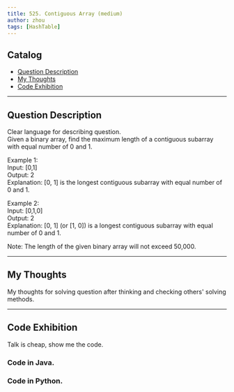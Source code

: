 ```yaml
---
title: 525. Contiguous Array (medium)                  
author: zhou      
tags: [HashTable]          
---
```


       

## Catalog  
+ [Question Description](#partI)
+ [My Thoughts](#partII)
+ [Code Exhibition](#partIII)

----------------------------------

## Question Description
Clear language for describing question.    
Given a binary array, find the maximum length of a contiguous subarray with equal number of 0 and 1.    

Example 1:    
Input: [0,1]    
Output: 2    
Explanation: [0, 1] is the longest contiguous subarray with equal number of 0 and 1.     

Example 2:    
Input: [0,1,0]    
Output: 2     
Explanation: [0, 1] (or [1, 0]) is a longest contiguous subarray with equal number of 0 and 1.      

Note: The length of the given binary array will not exceed 50,000.      



----------------------------------

## My Thoughts
My thoughts for solving question after thinking and checking others' solving methods.        








----------------------------------

## Code Exhibition
Talk is cheap, show me the code.    
### Code in Java.     



### Code in Python.   




